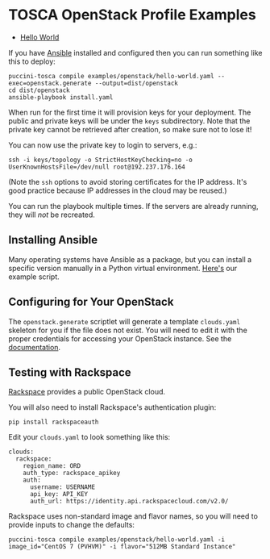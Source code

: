 TOSCA OpenStack Profile Examples
================================

* [Hello World](hello-world.yaml)

If you have [Ansible](https://www.ansible.com/) installed and configured then you can run something
like this to deploy: 

    puccini-tosca compile examples/openstack/hello-world.yaml --exec=openstack.generate --output=dist/openstack
    cd dist/openstack
    ansible-playbook install.yaml

When run for the first time it will provision keys for your deployment. The public and private keys
will be under the `keys` subdirectory. Note that the private key cannot be retrieved after creation,
so make sure not to lose it!

You can now use the private key to login to servers, e.g.:

    ssh -i keys/topology -o StrictHostKeyChecking=no -o UserKnownHostsFile=/dev/null root@192.237.176.164

(Note the `ssh` options to avoid storing certificates for the IP address. It's good practice because
IP addresses in the cloud may be reused.)

You can run the playbook multiple times. If the servers are already running, they will *not* be
recreated.


Installing Ansible
------------------

Many operating systems have Ansible as a package, but you can install a specific version manually
in a Python virtual environment. [Here's](install-ansible) our example script.


Configuring for Your OpenStack
------------------------------

The `openstack.generate` scriptlet will generate a template `clouds.yaml` skeleton for you if the
file does not exist. You will need to edit it with the proper credentials for accessing your
OpenStack instance.
See the [documentation](https://docs.openstack.org/python-openstackclient/pike/configuration/).


Testing with Rackspace
----------------------

[Rackspace](https://www.rackspace.com/) provides a public OpenStack cloud.

You will also need to install Rackspace's authentication plugin:

    pip install rackspaceauth

Edit your `clouds.yaml` to look something like this:

    clouds:
      rackspace:
        region_name: ORD
        auth_type: rackspace_apikey
        auth:
          username: USERNAME
          api_key: API_KEY
          auth_url: https://identity.api.rackspacecloud.com/v2.0/

Rackspace uses non-standard image and flavor names, so you will need to provide inputs to change
the defaults:

    puccini-tosca compile examples/openstack/hello-world.yaml -i image_id="CentOS 7 (PVHVM)" -i flavor="512MB Standard Instance"
